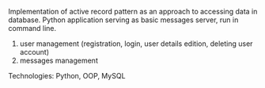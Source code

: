 Implementation of active record pattern as an approach to accessing data in database. Python application serving as basic messages server, run in command line.

1. user management (registration, login, user details edition, deleting user account)
2. messages management

Technologies: Python, OOP, MySQL